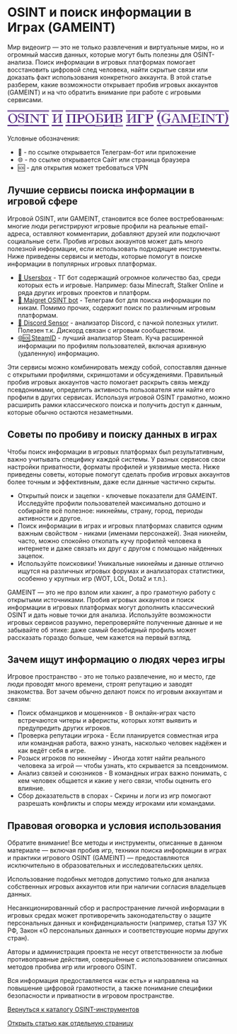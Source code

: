 # OSINT и поиск информации в Играх (GAMEINT)
Мир видеоигр — это не только развлечения и виртуальные миры, но и огромный массив данных, которые могут быть полезны для OSINT-анализа. Поиск информации в игровых платформах помогает восстановить цифровой след человека, найти скрытые связи или доказать факт использования конкретного аккаунта. В этой статье разберем, какие возможности открывает пробив игровых аккаунтов (GAMEINT) и на что обратить внимание при работе с игровыми сервисами.

![OSINT и пробив Игр (GAMEINT)](OSINT%20и%20пробив%20Игр%20(GAMEINT).jpg)

Условные обозначения:
* 📲 - по ссылке открывается Телеграм-бот или приложение
* 🌐 - по ссылке открывается Сайт или страница браузера
* 🆘 - для открытия может требоваться VPN

## Лучшие сервисы поиска информации в игровой сфере
Игровой OSINT, или GAMEINT, становится все более востребованным: многие люди регистрируют игровые профили на реальные email-адреса, оставляют комментарии, добавляют друзей или подключают социальные сети. Пробив игровых аккаунтов может дать много полезной информации, если использовать подходящие инструменты. Ниже приведены сервисы и методы, которые помогут в поиске информации в популярных игровых платформах.

* [📲 Usersbox](https://t.me/leak_checker01_bot?start=NDA2ODQwMTU5) - ТГ бот содержащий огромное количество баз, среди которых есть и игровые. Например: базы Minecraft, Stalker Online и ряда других игровых проектов и платформ.
* [📲 Maigret OSINT bot](https://t.me/osint_maigret_bot) - Телеграм бот для поиска информации по никам. Помимо прочих, содержит поиск по различным игровым платформам.
* [📲 Discord Sensor](https://t.me/discordsensorbot?start=kentId406840159) - анализатор Discord, с пачкой полезных утилит. Полезен т.к. Дискорд связан с игровым сообществом.
* [🌐🆘 SteamID](https://steamid.uk/) - лучший анализатор Steam. Куча расширенной информации по профилям пользователей, включая архивную (удаленную) информацию.

Эти сервисы можно комбинировать между собой, сопоставляя данные с открытыми профилями, скриншотами и обсуждениями. Правильный пробив игровых аккаунтов часто помогает раскрыть связь между псевдонимами, определить активность пользователя или найти его профили в других сервисах. Используя игровой OSINT грамотно, можно расширить рамки классического поиска и получить доступ к данным, которые обычно остаются незаметными.

## Советы по пробиву и поиску данных в играх
Чтобы поиск информации в игровых платформах был результативным, важно учитывать специфику каждой системы. У разных сервисов свои настройки приватности, форматы профилей и уязвимые места. Ниже приведены советы, которые помогут сделать пробив игровых аккаунтов более точным и эффективным, даже если данные частично скрыты.

* Открытый поиск и зацепки - ключевые показатели для GAMEINT. Исследуйте профили пользователей максимально дотошно и собирайте всё полезное: никнеймы, страну, город, периоды активности и другое.
* Поиск информации в играх и игровых платформах славится одним важным свойством - никами (именами персонажей). Зная никнейм, часто, можно спокойно откопать кучу профилей человека в интернете и даже связать их друг с другом с помощью найденных зацепок.
* Используйте поисковики! Уникальные никнеймы и данные отлично ищутся на различных игровых форумах и анализаторах статистики, особенно у крупных игр (WOT, LOL, Dota2 и т.п.).

GAMEINT — это не про взлом или хакинг, а про грамотную работу с открытыми источниками. Пробив игровых аккаунтов и поиск информации в игровых платформах могут дополнить классический OSINT и дать новые точки для анализа. Используйте возможности игровых сервисов разумно, перепроверяйте полученные данные и не забывайте об этике: даже самый безобидный профиль может рассказать гораздо больше, чем кажется на первый взгляд.

## Зачем ищут информацию о людях через игры
Игровое пространство - это не только развлечение, но и место, где люди проводят много времени, строят репутацию и заводят знакомства. Вот зачем обычно делают поиск по игровым аккаунтам и связям:
* Поиск обманщиков и мошенников - В онлайн-играх часто встречаются читеры и аферисты, которых хотят выявить и предупредить других игроков.
* Проверка репутации игрока - Если планируется совместная игра или командная работа, важно узнать, насколько человек надёжен и как ведёт себя в игре.
* Розыск игроков по никнейму - Иногда хотят найти реального человека за игрой — чтобы узнать, кто скрывается за псевдонимом.
* Анализ связей и союзников - В командных играх важно понимать, с кем человек общается и какие у него связи, чтобы оценить его влияние.
* Сбор доказательств в спорах - Скрины и логи из игр помогают разрешать конфликты и споры между игроками или командами.

## Правовая оговорка и условия использования
Обратите внимание! Все методы и инструменты, описанные в данном материале — включая пробив игр, техники поиска информации в играх и практики игрового OSINT (GAMEINT) — предоставляются исключительно в образовательных и исследовательских целях.

Использование подобных методов допустимо только для анализа собственных игровых аккаунтов или при наличии согласия владельцев данных.

Несанкционированный сбор и распространение личной информации в игровых средах может противоречить законодательству о защите персональных данных и конфиденциальности (например, статья 137 УК РФ, Закон «О персональных данных» и соответствующие нормы других стран).

Авторы и администрация проекта не несут ответственности за любые противоправные действия, совершённые с использованием описанных методов пробива игр или игрового OSINT.

Вся информация предоставляется «как есть» и направлена на повышение цифровой грамотности, а также понимание специфики безопасности и приватности в игровом пространстве.

[Вернуться к каталогу OSINT-инструментов](https://github.com/OSINT-searcher/probiv_i_OSINT_instrumenti)

[Открыть статью как отдельную страницу](https://osint-searcher.github.io/OSINT_i_probiv_v_igrah-GAMEINT/)
